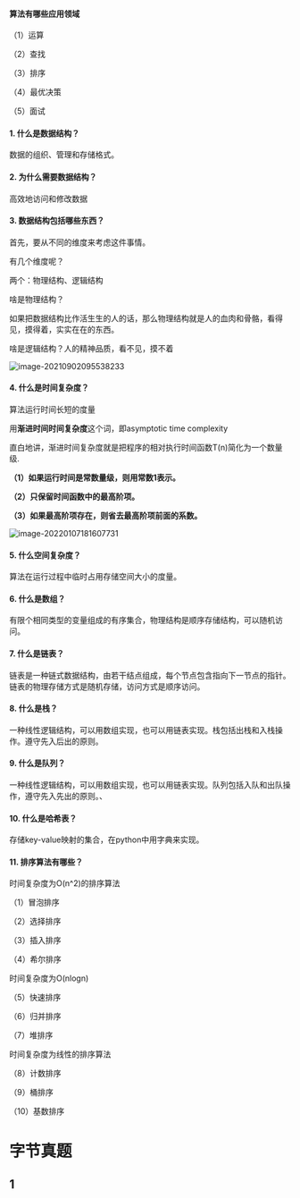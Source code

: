 #### 算法有哪些应用领域

（1）运算

（2）查找

（3）排序

（4）最优决策

（5）面试











#### 1. 什么是数据结构？

数据的组织、管理和存储格式。

#### 2. 为什么需要数据结构？

高效地访问和修改数据

#### 3. 数据结构包括哪些东西？

首先，要从不同的维度来考虑这件事情。

有几个维度呢？

两个：物理结构、逻辑结构

啥是物理结构？

如果把数据结构比作活生生的人的话，那么物理结构就是人的血肉和骨骼，看得见，摸得着，实实在在的东西。

啥是逻辑结构？人的精神品质，看不见，摸不着

![image-20210902095538233](C:\Users\Lenovo\AppData\Roaming\Typora\typora-user-images\image-20210902095538233.png)

#### 4. 什么是时间复杂度？

算法运行时间长短的度量

用**渐进时间时间复杂度**这个词，即asymptotic time complexity

直白地讲，渐进时间复杂度就是把程序的相对执行时间函数T(n)简化为一个数量级.

**（1）如果运行时间是常数量级，则用常数1表示。**

**（2）只保留时间函数中的最高阶项。**

**（3）如果最高阶项存在，则省去最高阶项前面的系数。**

![image-20220107181607731](C:\Users\Lenovo\AppData\Roaming\Typora\typora-user-images\image-20220107181607731.png)



#### 5. 什么空间复杂度？

算法在运行过程中临时占用存储空间大小的度量。

#### 6. 什么是数组？

有限个相同类型的变量组成的有序集合，物理结构是顺序存储结构，可以随机访问。

#### 7. 什么是链表？

链表是一种链式数据结构，由若干结点组成，每个节点包含指向下一节点的指针。链表的物理存储方式是随机存储，访问方式是顺序访问。

#### 8. 什么是栈？

一种线性逻辑结构，可以用数组实现，也可以用链表实现。栈包括出栈和入栈操作。遵守先入后出的原则。

#### 9. 什么是队列？

一种线性逻辑结构，可以用数组实现，也可以用链表实现。队列包括入队和出队操作，遵守先入先出的原则。、

#### 10. 什么是哈希表？

存储key-value映射的集合，在python中用字典来实现。

#### 11. 排序算法有哪些？

时间复杂度为O(n^2)的排序算法

（1）冒泡排序

（2）选择排序

（3）插入排序

（4）希尔排序

时间复杂度为O(nlogn)

（5）快速排序

（6）归并排序

（7）堆排序

时间复杂度为线性的排序算法

（8）计数排序

（9）桶排序

（10）基数排序













# 字节真题

## 1
















